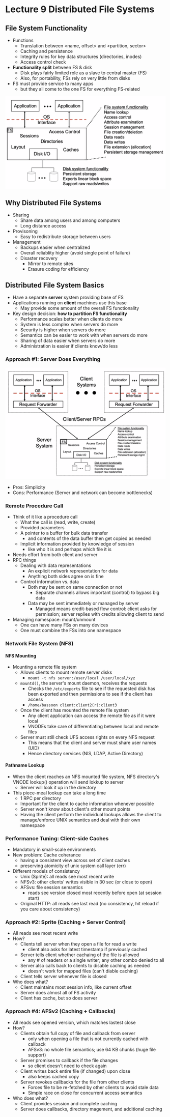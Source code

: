 # Lecture 9 Distributed File Systems

## File System Functionality

* Functions
  * Translation between <name, offset> and <partition, sector>
  * Caching and persistence
  * Integrity rules for key data structures (directories, inodes)
  * Access control check
* **Functionality split** between FS & disk
  * Disk plays fairly limited role as a slave to central master (FS)
  * Also, for portability, FSs rely on very little from disks
* FS must provide service to many apps
  * but they all come to the one FS for everything FS-related

![file_system_functionality](images/lecture09-distributed-file-systems/file_system_functionality.png)

## Why Distributed File Systems

* Sharing
  * Share data among users and among computers
  * Long distance access
* Provisoning
  * Easy to redistribute storage between users
* Management
  * Backups easier when centralized
  * Overall reliablity higher (avoid single point of failure)
  * Disaster recovery
    * Mirror to remote sites
    * Erasure coding for efficiency

## Distributed File System Basics

* Have a separate **server** system providing base of FS
* Applications running on **client** machines use this base
  * May provide some amount of the overall FS functionality
* Key design decision: **how to partition FS functionality**
  * Performance scales better when clients do more
  * System is less complex when servers do more
  * Security is higher when servers do more
  * Semantics can be easier to work with when servers do more
  * Sharing of data easier when servers do more
  * Administration is easier if clients know/do less

### Approach #1:  Server Does Everything

![server_does_everything](images/lecture09-distributed-file-systems/server_does_everything.png)

* Pros: Simplicity
* Cons: Performance (Server and network can become bottlenecks)

### Remote Procedure Call

* Think of it like a procedure call
  * What the call is (read, write, create)
  * Provided parameters
  * A pointer to a buffer for bulk data transfer
    * and contents of the data buffer then get copied as needed
  * Implicit information provided by knowledge of session
    * like who it is and perhaps which file it is
* Needs effort from both client and server
* RPC things
  * Dealing with data representations
    * An explicit network representation for data
    * Anything both sides agree on is fine
  * Control information vs. data
    * Both may be sent on same connection or not
      * Separate channels allows important (control) to bypass big data
    * Data may be sent immediately or managed by server
      * Managed means credit-based flow control: client asks for permission; server replies with credits allowing client to send
* Managing namespace: mount/unmount
  * One can have many FSs on many devices
  * One must combine the FSs into one namespace

### Network File System (NFS)

#### NFS Mounting

* Mounting a remote file system
  * Allows clients to mount remote server disks
    * `mount -t nfs server:/user/local /user/local/xyz`
  * `mountd()`, the server's mount daemon, receives the requests
    * Checks the `/etc/exports` file to see if the requested disk has been exported and then permissions to see if the client has access
    * `/home/bassoon client:client2(r):client3`
  * Once the client has mounted the remote file system
    * Any client application can access the remote file as if it were local
    * VNODEs take care of differentiating between local and remote files
  * Server must still check UFS access rights on every NFS request
    * This means that the client and server must share user names (UID)
    * Hence directory services (NIS, LDAP, Active Directory)

#### Pathname Lookup

* When the client reaches an NFS mounted file system, NFS directory's VNODE lookup() operation will send lokkup to server
  * Server will look it up in the directory
* This piece-meal lookup can take a long time
  * 1 RPC per directory
  * Important for the client to cache information whenever possible
  * Server won't know about client's other mount points
  * Having the client perform the individual lookups allows the client to manage/enforce UNIX semantics and deal with their own namespace

### Performance Tuning: Client-side Caches

* Mandatory in small-scale environments
* New problem: Cache coherance
  * having a consistent view across set of client caches
  * preserving atomicity of unix system call layer (err)
* Different models of consistency
  * Unix (Sprite): all reads see most recent write
  * NFSv3: other clients' writes visible in 30 sec (or close to open)
  * AFSvs: file session semantics
    * reads see version closed most recently before open (at session start)
  * Original HTTP: all reads see last read (no consistency, hit reload if you care about consistency)

### Approach #2: Sprite (Caching + Server Control)

* All reads see most recent write
* How?
  * Clients tell server when they open a file for read a write
    * client also asks for latest timestamp if previously cached
  * Server tells client whether cachaing of the file is allowed
    * any # of readers or a single writer; any other combo denied to all
  * Server also calls back to clients to disable caching as needed
    * doesn't work for mapped files (can't diable caching)
  * Client tells server whenever file is closed
* Who does what?
  * Client maintains most session info, like current offset
  * Server does almost all of FS activity
  * Client has cache, but so does server

### Approach #4: AFSv2 (Caching + Callbacks)

* All reads see opened version, which matches lastest close
* How?
  * Clients obtain full copy of file and callback from server
    * only when opening a file that is not currently cached with callback
    * AFSv3: no whole file semantics; use 64 KB chunks (huge file support)
  * Server promises to callback if the file changes
    * so client doesn't need to check again
  * Client writes back entire file (if changed) upon close
    * also keeps cached copy
  * Server revokes callbacks for the file from other clients
    * Forces file to be re-fetched by other clients to avoid stale data
    * Simple race on close for concurrent access semantics
* Who does what?
  * Client provides session and complete caching
  * Server does callbacks, directory magement, and additional caching
